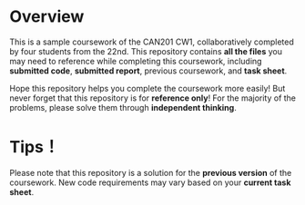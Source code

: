 # Overview
This is a sample coursework of the CAN201 CW1, collaboratively completed by four students from the 22nd. This repository contains **all the files** you may need to reference while completing this coursework, including **submitted code**, **submitted report**, previous coursework, and **task sheet**.


Hope this repository helps you complete the coursework more easily! But never forget that this repository is for **reference only**! For the majority of the problems, please solve them through **independent thinking**.

# Tips！
Please note that this repository is a solution for the **previous version** of the coursework. New code requirements may vary based on your **current task sheet**.
